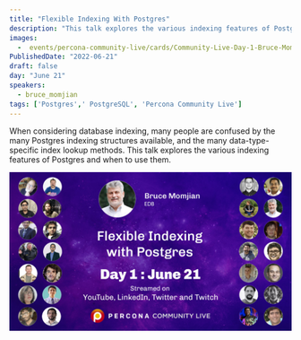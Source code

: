 ```yaml
---
title: "Flexible Indexing With Postgres"
description: "This talk explores the various indexing features of Postgres and when to use them."
images:
  -  events/percona-community-live/cards/Community-Live-Day-1-Bruce-Momjian-EBD.jpg
PublishedDate: "2022-06-21"
draft: false
day: "June 21"
speakers:
  - bruce_momjian
tags: ['Postgres',' PostgreSQL', 'Percona Community Live']
---
```


When considering database indexing, many people are confused by the many Postgres indexing structures available, and the many data-type-specific index lookup methods. This talk explores the various indexing features of Postgres and when to use them.

![Flexible Indexing With Postgres](events/percona-community-live/cards/Community-Live-Day-1-Bruce-Momjian-EBD.jpg)